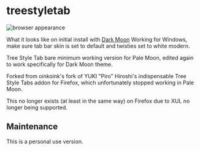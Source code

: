 # treestyletab
![browser appearance](https://i.imgur.com/TIPWs5C.png)

What it looks like on initial install with [Dark Moon](https://github.com/andytham/darkmoon)
Working for Windows, make sure tab bar skin is set to default and twisties set to white modern.

Tree Style Tab bare minimum working version for Pale Moon, edited again to work specifically for Dark Moon theme.

Forked from oinkoink's fork of YUKI "Piro" Hiroshi's indispensable Tree Style Tabs addon for Firefox, which unfortunately stopped working in Pale Moon.

This no longer exists (at least in the same way) on Firefox due to XUL no longer being supported.

## Maintenance

This is a personal use version.